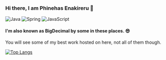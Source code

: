### Hi there, I am Phinehas Enakireru 👋
![Java](https://img.shields.io/badge/java-%23ED8B00.svg?style=for-the-badge&logo=java&logoColor=white) ![Spring](https://img.shields.io/badge/spring-%236DB33F.svg?style=for-the-badge&logo=spring&logoColor=white) ![JavaScript](https://img.shields.io/badge/javascript-%23323330.svg?style=for-the-badge&logo=javascript&logoColor=%23F7DF1E)

#### I'm also known as BigDecimal by some in these places. 😎

You will see some of my best work hosted on here, not all of them though.

[![Top Langs](https://github-readme-stats.vercel.app/api/top-langs/?username=Phinehas-1)](https://github.com/anuraghazra/github-readme-stats)
<!---
Phinehas-1/Phinehas-1 is a ✨ special ✨ repository because its `README.md` (this file) appears on your GitHub profile.
You can click the Preview link to take a look at your changes.
--->
